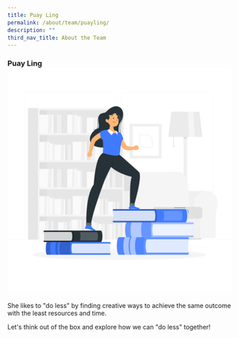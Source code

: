 ```yaml
---
title: Puay Ling
permalink: /about/team/puayling/
description: ""
third_nav_title: About the Team
---
```

### Puay Ling![](/images/Learning-rafiki.png)  
She likes to "do less" by finding creative ways to achieve the same outcome with the least resources and time. 

Let's think out of the box and explore how we can "do less" together! 